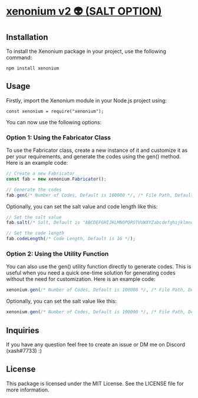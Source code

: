 # [xenonium v2 👽 (SALT OPTION)](https://npmjs.org/package/xenonium)

## Installation
To install the Xenonium package in your project, use the following command:

```npm install xenonium```


## Usage
Firstly, import the Xenonium module in your Node.js project using:

```const xenonium = require("xenonium");```


You can now use the following options:

### Option 1: Using the Fabricator Class
To use the Fabricator class, create a new instance of it and customize it as per your requirements, and generate the codes using the gen() method. Here is an example code:

```js
// Create a new Fabricator
const fab = new xenonium.Fabricator();
```

```js
// Generate the codes
fab.gen(/* Number of Codes, Default is 100000 */, /* File Path, Default is "xenoniumCodes.json" */);
```

Optionally, you can set the salt value and code length like this:

```js
// Set the salt value
fab.salt(/* Salt, Default is "ABCDEFGHIJKLMNOPQRSTUVWXYZabcdefghijklmnopqrstuvwxyz0123456789" */);
```
```js
// Set the code length
fab.codeLength(/* Code Length, Default is 16 */);
```

### Option 2: Using the Utility Function
You can also use the gen() utility function directly to generate codes. This is useful when you need a quick one-time solution for generating codes without the need for customization. Here is an example code:

```js
xenonium.gen(/* Number of Codes, Default is 100000 */, /* File Path, Default is "xenoniumCodes.json" */, /* Code Length, Default is 16 */);
```


Optionally, you can set the salt value like this:

```js
xenonium.gen(/* Number of Codes, Default is 100000 */, /* File Path, Default is "xenoniumCodes.json" */, /* Code Length, Default is 16 */).salt(/* Salt, Default is "ABCDEFGHIJKLMNOPQRSTUVWXYZabcdefghijklmnopqrstuvwxyz0123456789" */);
```

## Inquiries
If you have any question feel free to create an issue or DM me on Discord (xash#7733) :)
## License
This package is licensed under the MIT License. See the LICENSE file for more information.
